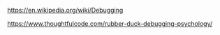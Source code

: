 https://en.wikipedia.org/wiki/Debugging

https://www.thoughtfulcode.com/rubber-duck-debugging-psychology/
